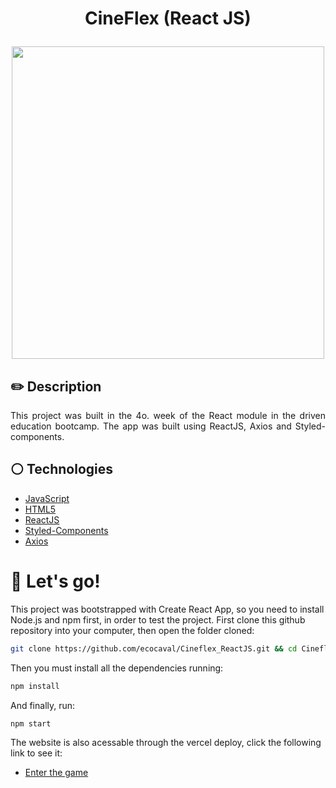 # <p align = "center">CineFlex (React JS)</p>

<p align = "center"><img style="width:500px" src="./src/assets/images/readMe.png"/></p>

## ✏️ Description
<p align="justify" >This project was built in the 4o. week of the React module in the driven education bootcamp. The app was built using ReactJS, Axios and Styled-components.</p>

## :white_circle: Technologies

- [JavaScript](https://www.javascript.com/)
- [HTML5](https://html5.org/)
- [ReactJS](https://reactjs.org/)
- [Styled-Components](https://styled-components.com/)
- [Axios](https://axios-http.com/docs/intro)

# 🏁 Let's go!

This project was bootstrapped with Create React App, so you need to install Node.js and npm first, in order to test the project. First clone this github repository into your computer, then open the folder cloned:

```bash
git clone https://github.com/ecocaval/Cineflex_ReactJS.git && cd Cineflex_ReactJS
```

Then you must install all the dependencies running:

```bash
npm install
```

And finally, run:

```bash
npm start
```

The website is also acessable through the vercel deploy, click the following link to see it: 

- [Enter the game](https://cineflex-react-js.vercel.app/)
